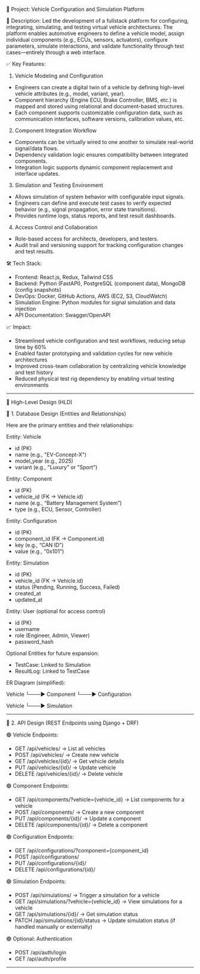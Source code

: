 🚗 Project: Vehicle Configuration and Simulation Platform

📌 Description:
Led the development of a fullstack platform for configuring, integrating, simulating, and testing virtual vehicle architectures. The platform enables automotive engineers to define a vehicle model, assign individual components (e.g., ECUs, sensors, actuators), configure parameters, simulate interactions, and validate functionality through test cases—entirely through a web interface.

✅ Key Features:

1. Vehicle Modeling and Configuration

* Engineers can create a digital twin of a vehicle by defining high-level vehicle attributes (e.g., model, variant, year).
* Component hierarchy (Engine ECU, Brake Controller, BMS, etc.) is mapped and stored using relational and document-based structures.
* Each component supports customizable configuration data, such as communication interfaces, software versions, calibration values, etc.

2. Component Integration Workflow

* Components can be virtually wired to one another to simulate real-world signal/data flows.
* Dependency validation logic ensures compatibility between integrated components.
* Integration logic supports dynamic component replacement and interface updates.

3. Simulation and Testing Environment

* Allows simulation of system behavior with configurable input signals.
* Engineers can define and execute test cases to verify expected behavior (e.g., signal propagation, error state transitions).
* Provides runtime logs, status reports, and test result dashboards.

4. Access Control and Collaboration

* Role-based access for architects, developers, and testers.
* Audit trail and versioning support for tracking configuration changes and test results.

🛠 Tech Stack:

* Frontend: React.js, Redux, Tailwind CSS
* Backend: Python (FastAPI), PostgreSQL (component data), MongoDB (config snapshots)
* DevOps: Docker, GitHub Actions, AWS (EC2, S3, CloudWatch)
* Simulation Engine: Python modules for signal simulation and data injection
* API Documentation: Swagger/OpenAPI

📈 Impact:

* Streamlined vehicle configuration and test workflows, reducing setup time by 60%
* Enabled faster prototyping and validation cycles for new vehicle architectures
* Improved cross-team collaboration by centralizing vehicle knowledge and test history
* Reduced physical test rig dependency by enabling virtual testing environments

------

🚧 High-Level Design (HLD)

🔹 1. Database Design (Entities and Relationships)

Here are the primary entities and their relationships:

Entity: Vehicle

* id (PK)
* name (e.g., "EV-Concept-X")
* model\_year (e.g., 2025)
* variant (e.g., "Luxury" or "Sport")

Entity: Component

* id (PK)
* vehicle\_id (FK → Vehicle.id)
* name (e.g., “Battery Management System”)
* type (e.g., ECU, Sensor, Controller)

Entity: Configuration

* id (PK)
* component\_id (FK → Component.id)
* key (e.g., “CAN ID”)
* value (e.g., “0x101”)

Entity: Simulation

* id (PK)
* vehicle\_id (FK → Vehicle.id)
* status (Pending, Running, Success, Failed)
* created\_at
* updated\_at

Entity: User (optional for access control)

* id (PK)
* username
* role (Engineer, Admin, Viewer)
* password\_hash

Optional Entities for future expansion:

* TestCase: Linked to Simulation
* ResultLog: Linked to TestCase

ER Diagram (simplified):

Vehicle
└───▶ Component
└───▶ Configuration

Vehicle
└───▶ Simulation

---

🔹 2. API Design (REST Endpoints using Django + DRF)

🟢 Vehicle Endpoints:

* GET /api/vehicles/ → List all vehicles
* POST /api/vehicles/ → Create new vehicle
* GET /api/vehicles/{id}/ → Get vehicle details
* PUT /api/vehicles/{id}/ → Update vehicle
* DELETE /api/vehicles/{id}/ → Delete vehicle

🟢 Component Endpoints:

* GET /api/components/?vehicle={vehicle\_id} → List components for a vehicle
* POST /api/components/ → Create a new component
* PUT /api/components/{id}/ → Update a component
* DELETE /api/components/{id}/ → Delete a component

🟢 Configuration Endpoints:

* GET /api/configurations/?component={component\_id}
* POST /api/configurations/
* PUT /api/configurations/{id}/
* DELETE /api/configurations/{id}/

🟢 Simulation Endpoints:

* POST /api/simulations/ → Trigger a simulation for a vehicle
* GET /api/simulations/?vehicle={vehicle\_id} → View simulations for a vehicle
* GET /api/simulations/{id}/ → Get simulation status
* PATCH /api/simulations/{id}/status → Update simulation status (if handled manually or externally)

🟢 Optional: Authentication

* POST /api/auth/login
* GET /api/auth/profile

---



